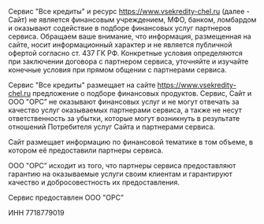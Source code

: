 
Сервис "Все кредиты" и ресурс https://www.vsekredity-chel.ru (далее - Сайт) не является финансовым учреждением, МФО, банком, ломбардом и оказывают содействие в подборе финансовых услуг партнеров сервиса.
Обращаем ваше внимание, что информация, размещенная на сайте, носит информационный характер и не является публичной офертой согласно ст. 437 ГК РФ. Конкретные условия определяются при заключении договора с партнером сервиса, уточняйте и изучайте конечные условия при прямом общении с партнерами сервиса.

Сервис "Все кредиты" размещает на сайте https://www.vsekredity-chel.ru предложение о подборе финансовых продуктов. Сервис, Сайт и ООО "ОРС” не оказывают финансовых услуг и не могут отвечать за качество услуг оказываемых партнерами сервиса, а также не несут ответственность за убытки, которые могут возникнуть в результате отношений Потребителя услуг Сайта и партнерами сервиса.

Сайт размещает информацию по финансовой тематике в том объеме, в котором её предоставили партнеры сервиса.

ООО "ОРС” исходит из того, что партнеры сервиса предоставляют гарантию на оказываемые услуги своим клиентам
и гарантируют качество и добросовестность их предоставления.

Сервис предоставлен ООО "ОРС”

ИНН 7718779019
